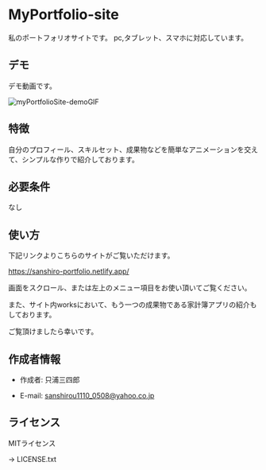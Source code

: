 # MyPortfolio-site

私のポートフォリオサイトです。
pc,タブレット、スマホに対応しています。

## デモ

デモ動画です。

![myPortfolioSite-demoGIF](https://user-images.githubusercontent.com/66013439/100847702-7c15c280-34c3-11eb-9b22-b5bdf6717762.gif)

## 特徴

自分のプロフィール、スキルセット、成果物などを簡単なアニメーションを交えて、シンプルな作りで紹介しております。

## 必要条件

なし

## 使い方

下記リンクよりこちらのサイトがご覧いただけます。

<https://sanshiro-portfolio.netlify.app/>

画面をスクロール、または左上のメニュー項目をお使い頂いてご覧ください。

また、サイト内worksにおいて、もう一つの成果物である家計簿アプリの紹介もしております。

ご覧頂けましたら幸いです。

## 作成者情報

* 作成者: 只浦三四郎

* E-mail: sanshirou1110_0508@yahoo.co.jp

## ライセンス

MITライセンス

→ LICENSE.txt

